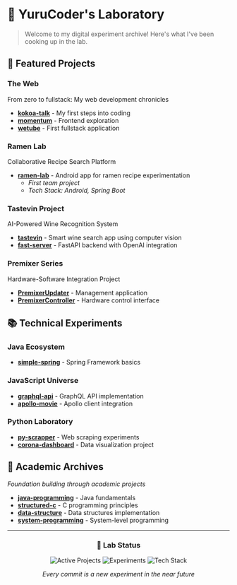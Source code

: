 # 🧪 YuruCoder's Laboratory

> Welcome to my digital experiment archive! Here's what I've been cooking up in the lab.

## 🚀 Featured Projects

### The Web

From zero to fullstack: My web development chronicles

- [**kokoa-talk**](https://github.com/YuruCoder/kokoa-talk) - My first steps into coding
- [**momentum**](https://github.com/YuruCoder/momentum) - Frontend exploration
- [**wetube**](https://github.com/YuruCoder/wetube) - First fullstack application

### Ramen Lab

Collaborative Recipe Search Platform

- [**ramen-lab**](https://github.com/YuruCoder/ramen-lab) - Android app for ramen recipe experimentation
  - _First team project_
  - _Tech Stack: Android, Spring Boot_

### Tastevin Project

AI-Powered Wine Recognition System

- [**tastevin**](https://github.com/YuruCoder/tastevin) - Smart wine search app using computer vision
- [**fast-server**](https://github.com/YuruCoder/fast-server) - FastAPI backend with OpenAI integration

### Premixer Series

Hardware-Software Integration Project

- [**PremixerUpdater**](https://github.com/YuruCoder/PremixerUpdater) - Management application
- [**PremixerController**](https://github.com/YuruCoder/PremixerController) - Hardware control interface

## 📚 Technical Experiments

### Java Ecosystem

- [**simple-spring**](https://github.com/YuruCoder/simple-spring) - Spring Framework basics

### JavaScript Universe

- [**graphql-api**](https://github.com/YuruCoder/graphql-api) - GraphQL API implementation
- [**apollo-movie**](https://github.com/YuruCoder/apollo-movie) - Apollo client integration

### Python Laboratory

- [**py-scrapper**](https://github.com/YuruCoder/py-scrapper) - Web scraping experiments
- [**corona-dashboard**](https://github.com/YuruCoder/corona-dashboard) - Data visualization project

## 📖 Academic Archives

_Foundation building through academic projects_

- [**java-programming**](https://github.com/YuruCoder/java-programming) - Java fundamentals
- [**structured-c**](https://github.com/YuruCoder/structured-c) - C programming principles
- [**data-structure**](https://github.com/YuruCoder/data-structure) - Data structures implementation
- [**system-programming**](https://github.com/YuruCoder/system-programming) - System-level programming

---

<div align="center">

### 🔬 Lab Status

![Active Projects](https://img.shields.io/badge/Active_Projects-4-success)
![Experiments](https://img.shields.io/badge/Experiments-10+-blue)
![Tech Stack](https://img.shields.io/badge/Tech_Stack-Diverse-orange)

_Every commit is a new experiment in the near future_

</div>

